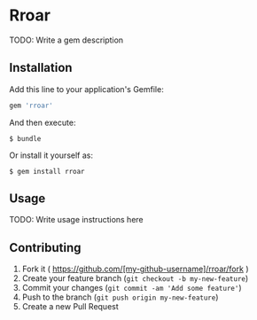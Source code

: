 # Rroar

TODO: Write a gem description

## Installation

Add this line to your application's Gemfile:

```ruby
gem 'rroar'
```

And then execute:

    $ bundle

Or install it yourself as:

    $ gem install rroar

## Usage

TODO: Write usage instructions here

## Contributing

1. Fork it ( https://github.com/[my-github-username]/rroar/fork )
2. Create your feature branch (`git checkout -b my-new-feature`)
3. Commit your changes (`git commit -am 'Add some feature'`)
4. Push to the branch (`git push origin my-new-feature`)
5. Create a new Pull Request
